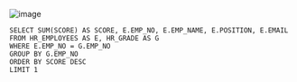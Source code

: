 ![image](https://github.com/user-attachments/assets/a682feb1-69df-4054-9913-700e9105396e)


    SELECT SUM(SCORE) AS SCORE, E.EMP_NO, E.EMP_NAME, E.POSITION, E.EMAIL
    FROM HR_EMPLOYEES AS E, HR_GRADE AS G
    WHERE E.EMP_NO = G.EMP_NO
    GROUP BY G.EMP_NO
    ORDER BY SCORE DESC
    LIMIT 1
